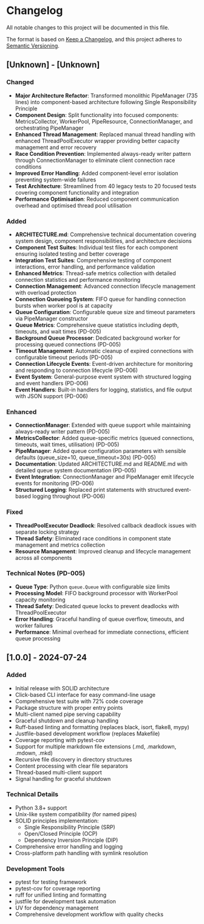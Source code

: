 # Changelog

All notable changes to this project will be documented in this file.

The format is based on [Keep a Changelog](https://keepachangelog.com/en/1.0.0/),
and this project adheres to [Semantic Versioning](https://semver.org/spec/v2.0.0.html).

## [Unknown] - [Unknown]

### Changed
- **Major Architecture Refactor**: Transformed monolithic PipeManager (735 lines) into component-based architecture following Single Responsibility Principle
- **Component Design**: Split functionality into focused components: MetricsCollector, WorkerPool, PipeResource, ConnectionManager, and orchestrating PipeManager
- **Enhanced Thread Management**: Replaced manual thread handling with enhanced ThreadPoolExecutor wrapper providing better capacity management and error recovery
- **Race Condition Prevention**: Implemented always-ready writer pattern through ConnectionManager to eliminate client connection race conditions
- **Improved Error Handling**: Added component-level error isolation preventing system-wide failures
- **Test Architecture**: Streamlined from 40 legacy tests to 20 focused tests covering component functionality and integration
- **Performance Optimisation**: Reduced component communication overhead and optimised thread pool utilisation

### Added
- **ARCHITECTURE.md**: Comprehensive technical documentation covering system design, component responsibilities, and architecture decisions
- **Component Test Suites**: Individual test files for each component ensuring isolated testing and better coverage
- **Integration Test Suites**: Comprehensive testing of component interactions, error handling, and performance validation
- **Enhanced Metrics**: Thread-safe metrics collection with detailed connection statistics and performance monitoring
- **Connection Management**: Advanced connection lifecycle management with overload protection
- **Connection Queueing System**: FIFO queue for handling connection bursts when worker pool is at capacity
- **Queue Configuration**: Configurable queue size and timeout parameters via PipeManager constructor
- **Queue Metrics**: Comprehensive queue statistics including depth, timeouts, and wait times (PD-005)
- **Background Queue Processor**: Dedicated background worker for processing queued connections (PD-005)
- **Timeout Management**: Automatic cleanup of expired connections with configurable timeout periods (PD-005)
- **Connection Lifecycle Events**: Event-driven architecture for monitoring and responding to connection lifecycle (PD-006)
- **Event System**: General-purpose event system with structured logging and event handlers (PD-006)
- **Event Handlers**: Built-in handlers for logging, statistics, and file output with JSON support (PD-006)

### Enhanced
- **ConnectionManager**: Extended with queue support while maintaining always-ready writer pattern (PD-005)
- **MetricsCollector**: Added queue-specific metrics (queued connections, timeouts, wait times, utilisation) (PD-005)
- **PipeManager**: Added queue configuration parameters with sensible defaults (queue_size=10, queue_timeout=30s) (PD-005)
- **Documentation**: Updated ARCHITECTURE.md and README.md with detailed queue system documentation (PD-005)
- **Event Integration**: ConnectionManager and PipeManager emit lifecycle events for monitoring (PD-006)
- **Structured Logging**: Replaced print statements with structured event-based logging throughout (PD-006)

### Fixed
- **ThreadPoolExecutor Deadlock**: Resolved callback deadlock issues with separate locking strategy
- **Thread Safety**: Eliminated race conditions in component state management and metrics collection
- **Resource Management**: Improved cleanup and lifecycle management across all components

### Technical Notes (PD-005)
- **Queue Type**: Python `queue.Queue` with configurable size limits
- **Processing Model**: FIFO background processor with WorkerPool capacity monitoring  
- **Thread Safety**: Dedicated queue locks to prevent deadlocks with ThreadPoolExecutor
- **Error Handling**: Graceful handling of queue overflow, timeouts, and worker failures
- **Performance**: Minimal overhead for immediate connections, efficient queue processing

## [1.0.0] - 2024-07-24

### Added
- Initial release with SOLID architecture
- Click-based CLI interface for easy command-line usage
- Comprehensive test suite with 72% code coverage
- Package structure with proper entry points
- Multi-client named pipe serving capability
- Graceful shutdown and cleanup handling
- Ruff-based linting and formatting (replaces black, isort, flake8, mypy)
- Justfile-based development workflow (replaces Makefile)
- Coverage reporting with pytest-cov
- Support for multiple markdown file extensions (.md, .markdown, .mdown, .mkd)
- Recursive file discovery in directory structures
- Content processing with clear file separators
- Thread-based multi-client support
- Signal handling for graceful shutdown

### Technical Details
- Python 3.8+ support
- Unix-like system compatibility (for named pipes)
- SOLID principles implementation:
  - Single Responsibility Principle (SRP)
  - Open/Closed Principle (OCP)
  - Dependency Inversion Principle (DIP)
- Comprehensive error handling and logging
- Cross-platform path handling with symlink resolution

### Development Tools
- pytest for testing framework
- pytest-cov for coverage reporting
- ruff for unified linting and formatting
- justfile for development task automation
- UV for dependency management
- Comprehensive development workflow with quality checks

